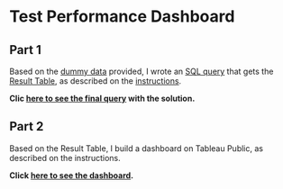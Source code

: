 # Test Performance Dashboard

## Part 1

Based on the [dummy data](https://github.com/FranciscoGalan/michael_page_test/blob/main/Dummy%20data%20for%20test%20PS%20analytic.xlsx) provided, I wrote an [SQL query](https://github.com/FranciscoGalan/michael_page_test/blob/main/Solution_query.sql) that gets the [Result Table](https://github.com/FranciscoGalan/michael_page_test/blob/main/result_table.csv), as described on the [instructions](https://github.com/FranciscoGalan/michael_page_test/blob/main/Improvado%20test%20for%20PS%20analyst%20(1)%20(1).docx).

**Clic [here to see the final query](https://github.com/FranciscoGalan/michael_page_test/blob/main/Solution_query.sql) with the solution.**



## Part 2

Based on the Result Table, I build a dashboard on Tableau Public, as described on the instructions. 

**Click [here to see the dashboard](https://public.tableau.com/app/profile/francisco.galan/viz/TestPerformanceDashboard/Dashboard).**
